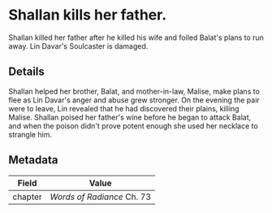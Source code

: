 # Shallan kills her father.
Shallan killed her father after he killed his wife and foiled Balat's plans to run away. Lin Davar's Soulcaster is damaged.

## Details
Shallan helped her brother, Balat, and mother-in-law, Malise, make plans to flee as Lin Davar's anger and abuse grew stronger. On the evening the pair were to leave, Lin revealed that he had discovered their plains, killing Malise. Shallan poised her father's wine before he began to attack Balat, and when the poison didn't prove potent enough she used her necklace to strangle him.

## Metadata
| Field | Value |
| ----- | ----- |
| chapter | *Words of Radiance* Ch. 73 |
